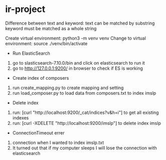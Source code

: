 # ir-project

Difference between text and keyword:
    text can be matched by substring
    keyword must be matched as a whole string


Create virtual environment: python3 -m venv venv
Change to virtual environment: source ./venv/bin/activate

* Run ElasticSearch
1. go to slasticsearch-7.10.0/bin and click on elasticsearch to run it
2. go to http://127.0.0.1:9200/ in browser to check if ES is working

* Create index of composers
1. run create_mapping.py to create mapping and setting
2. run load_composer.py to load data from composers.txt to index imslp

* Delete index
1. run: [curl "http://localhost:9200/_cat/indices?v&h=i"] to get all existing indexes
2. run: [curl -XDELETE "http://localhost:9200/imslp"] to delete index imslp

* ConnectionTimeout errer
1. connection when I wanted to index imslp.txt
2. It turned out that if my computer sleeps I will lose the connection with elasticsearch